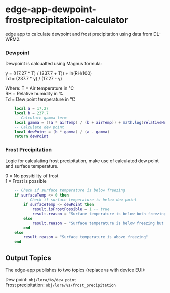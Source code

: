 # edge-app-dewpoint-frostprecipitation-calculator
edge app to calculate dewpoint and frost precipitation using data from DL-WRM2.


### Dewpoint
Dewpoint is calcualted using Magnus formula:

γ = ((17.27 * T) / (237.7 + T)) + ln(RH/100)\
Td = (237.7 * γ) / (17.27 - γ)

Where:
T = Air temperature in °C\
RH = Relative humidity in %\
Td = Dew point temperature in °C

```lua
    local a = 17.27
    local b = 237.7
    -- Calculate gamma term
    local gamma = ((a * airTemp) / (b + airTemp)) + math.log(relativeHumidity / 100.0)
    -- Calculate dew point
    local dewPoint = (b * gamma) / (a - gamma)
    return dewPoint
```

### Frost Precipitation
Logic for calculating frost precipitation, make use of calculated dew point and surface temperature.

0 = No possibility of frost\
1 = Frost is possible

```lua
    -- Check if surface temperature is below freezing
    if surfaceTemp <= 0 then
        -- Check if surface temperature is below dew point
        if surfaceTemp <= dewPoint then
            result.isFrostPossible = 1 -- true
            result.reason = "Surface temperature is below both freezing and dew point"
        else
            result.reason = "Surface temperature is below freezing but above dew point"
        end
    else
        result.reason = "Surface temperature is above freezing"
    end
```

## Output Topics
The edge-app publishes to two topics (replace `%s` with device EUI):

Dew point: `obj/lora/%s/dew_point` \
Frost precipitation: `obj/lora/%s/frost_precipitation`